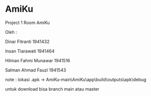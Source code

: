 # AmiKu
Project 1 Room AmiKu

Oleh :

Dinar Fitranti 1941432

Insan Tiarawati 1941464

Hilman Fahmi Munawar 1941516

Salman Ahmad Fauzi 1941543

note : lokasi .apk -> AmiKu-main\AmiKu\app\build\outputs\apk\debug

untuk download bisa branch main atau master
